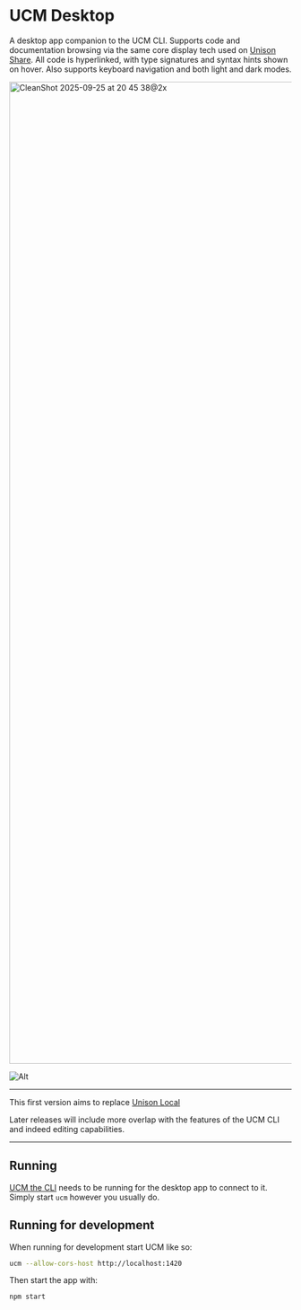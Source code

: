 # UCM Desktop

A desktop app companion to the UCM CLI. Supports code and documentation browsing via the same core display tech used on [Unison Share](https://share.unison-lang.org). All code is hyperlinked, with type signatures and syntax hints shown on hover. Also supports keyboard navigation and both light and dark modes.

<img width="2880" height="1750" alt="CleanShot 2025-09-25 at 20 45 38@2x" src="https://github.com/user-attachments/assets/2b864d4c-2e4b-4482-a998-63e16744d61d" />

![Alt](https://repobeats.axiom.co/api/embed/7b52b08fc59e1ae837f2fb4fbe95eac194262da5.svg "Repobeats analytics image")

---

This first version aims to replace [Unison
Local](https://github.com/unisonweb/unison-local-ui)

Later releases will include more overlap with the features of the UCM CLI and
indeed editing capabilities.

---

## Running

[UCM the CLI](https://github.com/unisonweb/unison) needs to be running for the desktop app to connect to it. Simply start `ucm` however you usually do.

## Running for development

When running for development start UCM like so:

```bash
ucm --allow-cors-host http://localhost:1420
```

Then start the app with:

```bash
npm start
```
